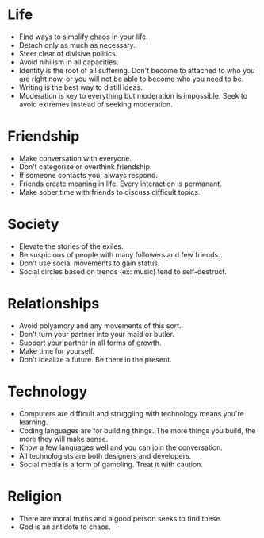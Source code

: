 # Life
- Find ways to simplify chaos in your life.
- Detach only as much as necessary.
- Steer clear of divisive politics.
- Avoid nihilism in all capacities.
- Identity is the root of all suffering. Don't become to attached to who you are right now, or you will not be able to become who you need to be.
- Writing is the best way to distill ideas.
- Moderation is key to everything but moderation is impossible. Seek to avoid extremes instead of seeking moderation.

# Friendship
- Make conversation with everyone.
- Don't categorize or overthink friendship.
- If someone contacts you, always respond.
- Friends create meaning in life. Every interaction is permanant.
- Make sober time with friends to discuss difficult topics.

# Society
- Elevate the stories of the exiles.
- Be suspicious of people with many followers and few friends.
- Don't use social movements to gain status.
- Social circles based on trends (ex: music) tend to self-destruct.

# Relationships
- Avoid polyamory and any movements of this sort.
- Don't turn your partner into your maid or butler.
- Support your partner in all forms of growth.
- Make time for yourself.
- Don't idealize a future. Be there in the present.

# Technology 
- Computers are difficult and struggling with technology means you're learning.
- Coding languages are for building things. The more things you build, the more they will make sense.
- Know a few languages well and you can join the conversation.
- All technologists are both designers and developers. 
- Social media is a form of gambling. Treat it with caution.

# Religion
- There are moral truths and a good person seeks to find these.
- God is an antidote to chaos.




